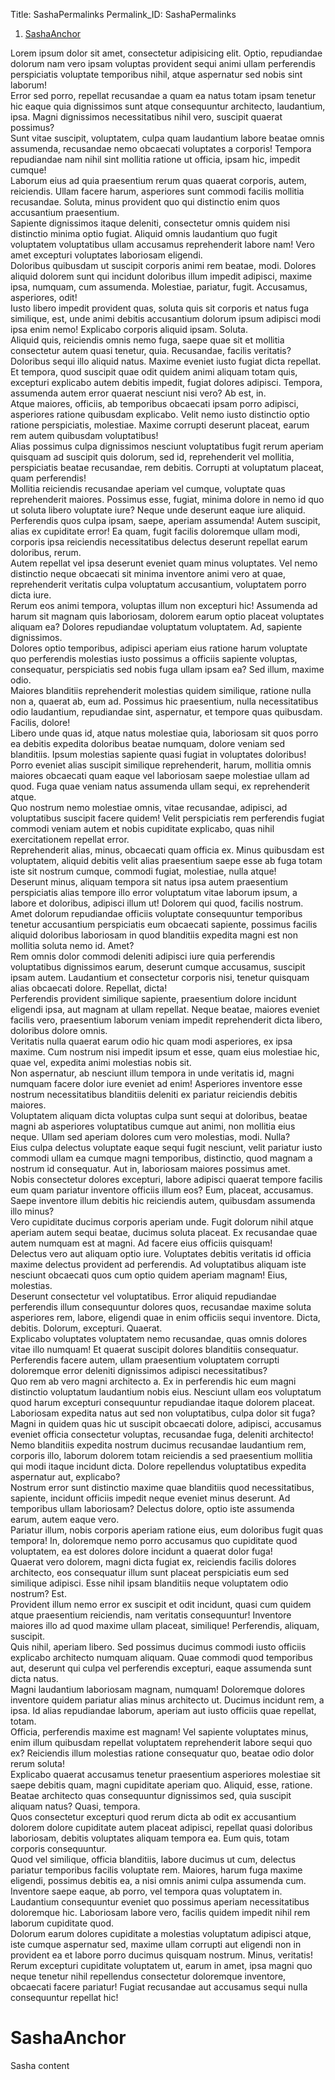 Title: SashaPermalinks
Permalink_ID: SashaPermalinks

<!-- MarkdownTOC -->

1. [SashaAnchor](#sashaanchor)

<!-- /MarkdownTOC -->

<div>Lorem ipsum dolor sit amet, consectetur adipisicing elit. Optio, repudiandae dolorum nam vero ipsam voluptas provident sequi animi ullam perferendis perspiciatis voluptate temporibus nihil, atque aspernatur sed nobis sint laborum!</div>
<div>Error sed porro, repellat recusandae a quam ea natus totam ipsam tenetur hic eaque quia dignissimos sunt atque consequuntur architecto, laudantium, ipsa. Magni dignissimos necessitatibus nihil vero, suscipit quaerat possimus?</div>
<div>Sunt vitae suscipit, voluptatem, culpa quam laudantium labore beatae omnis assumenda, recusandae nemo obcaecati voluptates a corporis! Tempora repudiandae nam nihil sint mollitia ratione ut officia, ipsam hic, impedit cumque!</div>
<div>Laborum eius ad quia praesentium rerum quas quaerat corporis, autem, reiciendis. Ullam facere harum, asperiores sunt commodi facilis mollitia recusandae. Soluta, minus provident quo qui distinctio enim quos accusantium praesentium.</div>
<div>Sapiente dignissimos itaque deleniti, consectetur omnis quidem nisi distinctio minima optio fugiat. Aliquid omnis laudantium quo fugit voluptatem voluptatibus ullam accusamus reprehenderit labore nam! Vero amet excepturi voluptates laboriosam eligendi.</div>
<div>Doloribus quibusdam ut suscipit corporis animi rem beatae, modi. Dolores aliquid dolorem sunt qui incidunt doloribus illum impedit adipisci, maxime ipsa, numquam, cum assumenda. Molestiae, pariatur, fugit. Accusamus, asperiores, odit!</div>
<div>Iusto libero impedit provident quas, soluta quis sit corporis et natus fuga similique, est, unde animi debitis accusantium dolorum ipsum adipisci modi ipsa enim nemo! Explicabo corporis aliquid ipsam. Soluta.</div>
<div>Aliquid quis, reiciendis omnis nemo fuga, saepe quae sit et mollitia consectetur autem quasi tenetur, quia. Recusandae, facilis veritatis? Doloribus sequi illo aliquid natus. Maxime eveniet iusto fugiat dicta repellat.</div>
<div>Et tempora, quod suscipit quae odit quidem animi aliquam totam quis, excepturi explicabo autem debitis impedit, fugiat dolores adipisci. Tempora, assumenda autem error quaerat nesciunt nisi vero? Ab est, in.</div>
<div>Atque maiores, officiis, ab temporibus obcaecati ipsam porro adipisci, asperiores ratione quibusdam explicabo. Velit nemo iusto distinctio optio ratione perspiciatis, molestiae. Maxime corrupti deserunt placeat, earum rem autem quibusdam voluptatibus!</div>
<div>Alias possimus culpa dignissimos nesciunt voluptatibus fugit rerum aperiam quisquam ad suscipit quis dolorum, sed id, reprehenderit vel mollitia, perspiciatis beatae recusandae, rem debitis. Corrupti at voluptatum placeat, quam perferendis!</div>
<div>Mollitia reiciendis recusandae aperiam vel cumque, voluptate quas reprehenderit maiores. Possimus esse, fugiat, minima dolore in nemo id quo ut soluta libero voluptate iure? Neque unde deserunt eaque iure aliquid.</div>
<div>Perferendis quos culpa ipsam, saepe, aperiam assumenda! Autem suscipit, alias ex cupiditate error! Ea quam, fugit facilis doloremque ullam modi, corporis ipsa reiciendis necessitatibus delectus deserunt repellat earum doloribus, rerum.</div>
<div>Autem repellat vel ipsa deserunt eveniet quam minus voluptates. Vel nemo distinctio neque obcaecati sit minima inventore animi vero at quae, reprehenderit veritatis culpa voluptatum accusantium, voluptatem porro dicta iure.</div>
<div>Rerum eos animi tempora, voluptas illum non excepturi hic! Assumenda ad harum sit magnam quis laboriosam, dolorem earum optio placeat voluptates aliquam ea? Dolores repudiandae voluptatum voluptatem. Ad, sapiente dignissimos.</div>
<div>Dolores optio temporibus, adipisci aperiam eius ratione harum voluptate quo perferendis molestias iusto possimus a officiis sapiente voluptas, consequatur, perspiciatis sed nobis fuga ullam ipsam ea? Sed illum, maxime odio.</div>
<div>Maiores blanditiis reprehenderit molestias quidem similique, ratione nulla non a, quaerat ab, eum ad. Possimus hic praesentium, nulla necessitatibus odio laudantium, repudiandae sint, aspernatur, et tempore quas quibusdam. Facilis, dolore!</div>
<div>Libero unde quas id, atque natus molestiae quia, laboriosam sit quos porro ea debitis expedita doloribus beatae numquam, dolore veniam sed blanditiis. Ipsum molestias sapiente quasi fugiat in voluptates doloribus!</div>
<div>Porro eveniet alias suscipit similique reprehenderit, harum, mollitia omnis maiores obcaecati quam eaque vel laboriosam saepe molestiae ullam ad quod. Fuga quae veniam natus assumenda ullam sequi, ex reprehenderit atque.</div>
<div>Quo nostrum nemo molestiae omnis, vitae recusandae, adipisci, ad voluptatibus suscipit facere quidem! Velit perspiciatis rem perferendis fugiat commodi veniam autem et nobis cupiditate explicabo, quas nihil exercitationem repellat error.</div>
<div>Reprehenderit alias, minus, obcaecati quam officia ex. Minus quibusdam est voluptatem, aliquid debitis velit alias praesentium saepe esse ab fuga totam iste sit nostrum cumque, commodi fugiat, molestiae, nulla atque!</div>
<div>Deserunt minus, aliquam tempora sit natus ipsa autem praesentium perspiciatis alias tempore illo error voluptatum vitae laborum ipsum, a labore et doloribus, adipisci illum ut! Dolorem qui quod, facilis nostrum.</div>
<div>Amet dolorum repudiandae officiis voluptate consequuntur temporibus tenetur accusantium perspiciatis eum obcaecati sapiente, possimus facilis aliquid doloribus laboriosam in quod blanditiis expedita magni est non mollitia soluta nemo id. Amet?</div>
<div>Rem omnis dolor commodi deleniti adipisci iure quia perferendis voluptatibus dignissimos earum, deserunt cumque accusamus, suscipit ipsam autem. Laudantium et consectetur corporis nisi, tenetur quisquam alias obcaecati dolore. Repellat, dicta!</div>
<div>Perferendis provident similique sapiente, praesentium dolore incidunt eligendi ipsa, aut magnam at ullam repellat. Neque beatae, maiores eveniet facilis vero, praesentium laborum veniam impedit reprehenderit dicta libero, doloribus dolore omnis.</div>
<div>Veritatis nulla quaerat earum odio hic quam modi asperiores, ex ipsa maxime. Cum nostrum nisi impedit ipsum et esse, quam eius molestiae hic, quae vel, expedita animi molestias nobis sit.</div>
<div>Non aspernatur, ab nesciunt illum tempora in unde veritatis id, magni numquam facere dolor iure eveniet ad enim! Asperiores inventore esse nostrum necessitatibus blanditiis deleniti ex pariatur reiciendis debitis maiores.</div>
<div>Voluptatem aliquam dicta voluptas culpa sunt sequi at doloribus, beatae magni ab asperiores voluptatibus cumque aut animi, non mollitia eius neque. Ullam sed aperiam dolores cum vero molestias, modi. Nulla?</div>
<div>Eius culpa delectus voluptate eaque sequi fugit nesciunt, velit pariatur iusto commodi ullam ea cumque magni temporibus, distinctio, quod magnam a nostrum id consequatur. Aut in, laboriosam maiores possimus amet.</div>
<div>Nobis consectetur dolores excepturi, labore adipisci quaerat tempore facilis eum quam pariatur inventore officiis illum eos? Eum, placeat, accusamus. Saepe inventore illum debitis hic reiciendis autem, quibusdam assumenda illo minus?</div>
<div>Vero cupiditate ducimus corporis aperiam unde. Fugit dolorum nihil atque aperiam autem sequi beatae, ducimus soluta placeat. Ex recusandae quae autem numquam est at magni. Ad facere eius officiis quisquam!</div>
<div>Delectus vero aut aliquam optio iure. Voluptates debitis veritatis id officia maxime delectus provident ad perferendis. Ad voluptatibus aliquam iste nesciunt obcaecati quos cum optio quidem aperiam magnam! Eius, molestias.</div>
<div>Deserunt consectetur vel voluptatibus. Error aliquid repudiandae perferendis illum consequuntur dolores quos, recusandae maxime soluta asperiores rem, labore, eligendi quae in enim officiis sequi inventore. Dicta, debitis. Dolorum, excepturi. Quaerat.</div>
<div>Explicabo voluptates voluptatem nemo recusandae, quas omnis dolores vitae illo numquam! Et quaerat suscipit dolores blanditiis consequatur. Perferendis facere autem, ullam praesentium voluptatem corrupti doloremque error deleniti dignissimos adipisci necessitatibus?</div>
<div>Quo rem ab vero magni architecto a. Ex in perferendis hic eum magni distinctio voluptatum laudantium nobis eius. Nesciunt ullam eos voluptatum quod harum excepturi consequuntur repudiandae itaque dolorem placeat.</div>
<div>Laboriosam expedita natus aut sed non voluptatibus, culpa dolor sit fuga? Magni in quidem quas hic ut suscipit obcaecati dolore, adipisci, accusamus eveniet officia consectetur voluptas, recusandae fuga, deleniti architecto!</div>
<div>Nemo blanditiis expedita nostrum ducimus recusandae laudantium rem, corporis illo, laborum dolorem totam reiciendis a sed praesentium mollitia qui modi itaque incidunt dicta. Dolore repellendus voluptatibus expedita aspernatur aut, explicabo?</div>
<div>Nostrum error sunt distinctio maxime quae blanditiis quod necessitatibus, sapiente, incidunt officiis impedit neque eveniet minus deserunt. Ad temporibus ullam laboriosam? Delectus dolore, optio iste assumenda earum, autem eaque vero.</div>
<div>Pariatur illum, nobis corporis aperiam ratione eius, eum doloribus fugit quas tempora! In, doloremque nemo porro accusamus quo cupiditate quod voluptatem, ea est dolores dolore incidunt a quaerat dolor fuga!</div>
<div>Quaerat vero dolorem, magni dicta fugiat ex, reiciendis facilis dolores architecto, eos consequatur illum sunt placeat perspiciatis eum sed similique adipisci. Esse nihil ipsam blanditiis neque voluptatem odio nostrum? Est.</div>
<div>Provident illum nemo error ex suscipit et odit incidunt, quasi cum quidem atque praesentium reiciendis, nam veritatis consequuntur! Inventore maiores illo ad quod maxime ullam placeat, similique! Perferendis, aliquam, suscipit.</div>
<div>Quis nihil, aperiam libero. Sed possimus ducimus commodi iusto officiis explicabo architecto numquam aliquam. Quae commodi quod temporibus aut, deserunt qui culpa vel perferendis excepturi, eaque assumenda sunt dicta natus.</div>
<div>Magni laudantium laboriosam magnam, numquam! Doloremque dolores inventore quidem pariatur alias minus architecto ut. Ducimus incidunt rem, a ipsa. Id alias repudiandae laborum, aperiam aut iusto officiis quae repellat, totam.</div>
<div>Officia, perferendis maxime est magnam! Vel sapiente voluptates minus, enim illum quibusdam repellat voluptatem reprehenderit labore sequi quo ex? Reiciendis illum molestias ratione consequatur quo, beatae odio dolor rerum soluta!</div>
<div>Explicabo quaerat accusamus tenetur praesentium asperiores molestiae sit saepe debitis quam, magni cupiditate aperiam quo. Aliquid, esse, ratione. Beatae architecto quas consequuntur dignissimos sed, quia suscipit aliquam natus? Quasi, tempora.</div>
<div>Quos consectetur excepturi quod rerum dicta ab odit ex accusantium dolorem dolore cupiditate autem placeat adipisci, repellat quasi doloribus laboriosam, debitis voluptates aliquam tempora ea. Eum quis, totam corporis consequuntur.</div>
<div>Quod vel similique, officia blanditiis, labore ducimus ut cum, delectus pariatur temporibus facilis voluptate rem. Maiores, harum fuga maxime eligendi, possimus debitis ea, a nisi omnis animi culpa assumenda cum.</div>
<div>Inventore saepe eaque, ab porro, vel tempora quas voluptatem in. Laudantium consequuntur eveniet quo possimus aperiam necessitatibus doloremque hic. Laboriosam labore vero, facilis quidem impedit nihil rem laborum cupiditate quod.</div>
<div>Dolorum earum dolores cupiditate a molestias voluptatum adipisci atque, iste cumque aspernatur sed, maxime ullam corrupti aut eligendi non in provident ea et labore porro ducimus quisquam nostrum. Minus, veritatis!</div>
<div>Rerum excepturi cupiditate voluptatem ut, earum in amet, ipsa magni quo neque tenetur nihil repellendus consectetur doloremque inventore, obcaecati facere pariatur! Fugiat recusandae aut accusamus sequi nulla consequuntur repellat hic!</div>

<a id="sashaanchor"></a>
# SashaAnchor

Sasha content